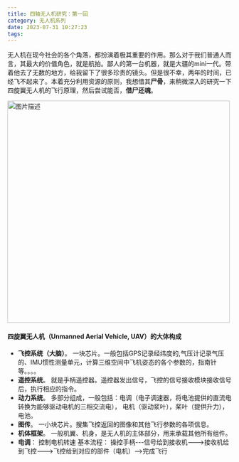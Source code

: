 ```yaml
---
title: 四轴无人机研究：第一回
category: 无人机系列
date: 2023-07-31 10:27:23
tags:
---
```


无人机在现今社会的各个角落，都扮演着极其重要的作用。那么对于我们普通人而言，其最大的价值角色，就是航拍。鄙人的第一台机器，就是大疆的mini一代。带着他去了无数的地方，给我留下了很多珍贵的镜头。但是很不幸，两年的时间，已经飞不起来了。本着充分利用资源的原则，我想借其**尸骨**，来稍微深入的研究一下四旋翼无人机的飞行原理，然后尝试能否，**借尸还魂**。

<img src="/img/air.png" alt="图片描述" width="500">


#### 四旋翼无人机（Unmanned Aerial Vehicle, UAV）的大体构成
- **飞控系统（大脑）**。 一块芯片。一般包括GPS记录经纬度的,气压计记录气压的、IMU惯性测量单元，计算三维空间中飞机姿态的各个参数的，指南针等。。。。
- **遥控系统**。 就是手柄遥控器。遥控器发出信号，飞控的信号接收模块接收信号后，执行相应的指令。
- **动力系统**。 多部分组成，一般包括：电调（电子调速器，将电池提供的直流电转换为能够驱动电机的三相交流电）， 电机（驱动浆叶），桨叶（提供升力），电池。
- **图传**。 一小块芯片。搜集飞控返回的图像和其他飞行参数的各项信息。
- **机体框架**。 一般机翼、机身，是无人机的主体部分，用来承载其他所有组件。
- **电调**： 控制电机转速
基本流程： 操控手柄---信号给到接收机--->接收机给到飞控--->飞控给到对应的部件（电机）-->完成飞行

